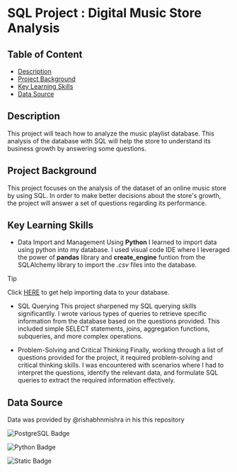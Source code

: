 # SQL Project : Digital Music Store Analysis 
## Table of Content
- [Description](#Description)
- [Project Background](#Project-Background)
- [Key Learning Skills](#Key-Learning-Skills)
- [Data Source](#Data-Source)
## Description
This project will teach how to analyze the music playlist database. This analysis of the database with SQL will help the store to understand its business growth by answering some questions.

## Project Background
This project focuses on the analysis of the dataset of an online music store by using SQL. In order to make better decisions about the store's growth, the project will answer a set of questions regarding its performance.

## Key Learning Skills
- Data Import and Management Using **Python**
I learned to import data using python into my database. I used visual code IDE where I leveraged the power of **pandas** library and **create_engine** funtion from the SQLAlchemy library to import the *.csv* files into the database.

> [!TIP]
> Click [HERE](https://github.com/DivyanshNeel/SQL_Music_Store_Project/blob/main/Importing_Data.py) to get help importing data to your database.

- SQL Querying
This project sharpened my SQL querying skills significantlly. I wrote various types of queries to retrieve specific information from the database based on the questions provided. This included simple SELECT statements, joins, aggregation functions, subqueries, and more complex operations.

- Problem-Solving and Critical Thinking
Finally, working through a list of questions provided for the project, it required problem-solving and critical thinking skills. I was encountered with scenarios where I had to interpret the questions, identify the relevant data, and formulate SQL queries to extract the required information effectively.

## Data Source
Data was provided by @rishabhnmishra in his this repository

![PostgreSQL Badge](https://img.shields.io/badge/PostgreSQL-316192?style=for-the-badge&logo=PostgreSQL&labelColor=black)


![Python Badge](https://img.shields.io/badge/Python-FFD43B?style=for-the-badge&logo=Python&labelColor=black&color=4584b6)


![Static Badge](https://img.shields.io/badge/Visual_Studio_Code-black?style=for-the-badge&logo=Visual%20Studio%20Code&logoColor=0078d7&labelColor=black&color=0078d7)

